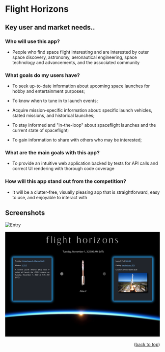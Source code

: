 # Flight Horizons


## Key user and market needs..

### Who will use this app?
    
* People who find space flight interesting and are interested by outer space discovery, astronomy, aeronautical engineering, space technology and advancements, and the associated community
    
### What goals do my users have?

* To seek up-to-date information about upcoming space launches for hobby and entertainment purposes; 

* To know when to tune in to launch events;

* Acquire mission-specific information about: specific launch vehicles, stated missions, and historical launches;

* To stay informed and "in-the-loop" about spaceflight launches and the current state of spaceflight;

* To gain information to share with others who may be interested;


### What are the main goals with this app?

* To provide an intuitive web application backed by tests for API calls and correct UI rendering with thorough code coverage

### How will this app stand out from the competition?

* It will be a clutter-free, visually pleasing app that is straightforward, easy to use, and enjoyable to interact with


## Screenshots
![Entry](https://flight-horizons.s3.us-west-2.amazonaws.com/entry_screenshot.png)

![Home](https://github.com/Ian-Ennis/flight_horizons/blob/main/public/Home_Screenshot.png)



<p align="right">(<a href="#top">back to top</a>)</p>
